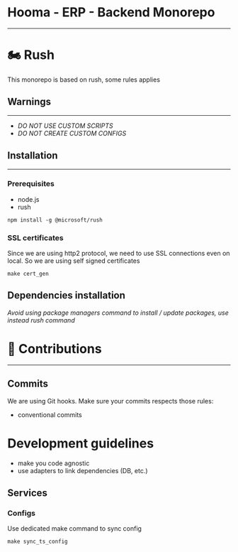# Hooma - ERP - Backend Monorepo
___

# 🏍️ Rush
This monorepo is based on rush, some rules applies

## Warnings
___

- *DO NOT USE CUSTOM SCRIPTS*
- *DO NOT CREATE CUSTOM CONFIGS*

## Installation
___

### Prerequisites

- node.js
- rush

```shell
npm install -g @microsoft/rush
```

### SSL certificates
Since we are using http2 protocol, we need to use SSL connections even on local. So we are using self signed certificates
```shell
make cert_gen
```

## Dependencies installation
*Avoid using package managers command to install / update packages, use instead rush command*

# 🧱 Contributions
___

## Commits
We are using Git hooks. Make sure your commits respects those rules:

- conventional commits

# Development guidelines

- make you code agnostic
- use adapters to link dependencies (DB, etc.)

## Services

### Configs
Use dedicated make command to sync config


```shell
make sync_ts_config
```